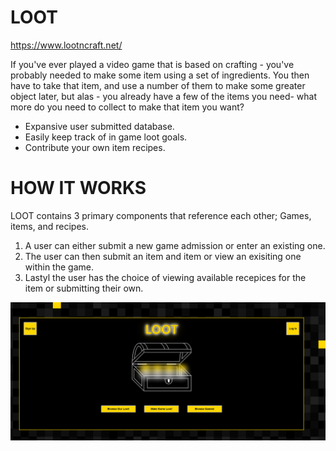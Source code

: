 # LOOT
https://www.lootncraft.net/
 
If you've ever played a video game that is based on crafting - you've probably needed to make some item using a set of ingredients. You then have to take that item, and use a number of them to make some greater object later, but alas - you already have a few of the items you need- what more do you need to collect to make that item you want? 
* Expansive user submitted database.
* Easily keep track of in game loot goals.
* Contribute your own item recipes.

# HOW IT WORKS

LOOT contains 3 primary components that reference each other; Games, items, and recipes. 
1. A user can either submit a new game admission or enter an existing one.
2. The user can then submit an item and item or view an exisiting one within the game. 
3. Lastyl the user has the choice of viewing available recepices for the item or submitting their own. 


![LOOT Main Page](https://github.com/Brittany-Hasty/loot/blob/master/images/LOOT%20MAIN.png)
